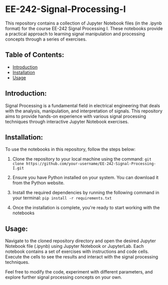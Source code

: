 # EE-242-Signal-Processing-I

This repository contains a collection of Jupyter Notebook files (in the .ipynb format) for the course EE-242 Signal Processing I. These notebooks provide a practical approach to learning signal manipulation and processing concepts through a series of exercises.

## Table of Contents:
* [Introduction]()
* [Installation]()
* [Usage]()

## Introduction:
Signal Processing is a fundamental field in electrical engineering that deals with the analysis, manipulation, and interpretation of signals. This repository aims to provide hands-on experience with various signal processing techniques through interactive Jupyter Notebook exercises.

## Installation:
To use the notebooks in this repository, follow the steps below:

  1. Clone the repository to your local machine using the command:
  `git clone https://github.com/your-username/EE-242-Signal-Processing-I.git`
   
  3. Ensure you have Python installed on your system. You can download it from the Python website.
   
  4. Install the required dependencies by running the following command in your terminal:
  `pip install -r requirements.txt`
   
  5. Once the installation is complete, you're ready to start working with the notebooks

## Usage:
Navigate to the cloned repository directory and open the desired Jupyter Notebook file (.ipynb) using Jupyter Notebook or JupyterLab. Each notebook contains a set of exercises with instructions and code cells. Execute the cells to see the results and interact with the signal processing techniques.

Feel free to modify the code, experiment with different parameters, and explore further signal processing concepts on your own.
